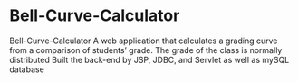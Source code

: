 # Bell-Curve-Calculator

Bell-Curve-Calculator
A web application that calculates a grading curve from a comparison of students’ grade. 
The grade of the class is normally distributed
Built the back-end by JSP, JDBC, and Servlet as well as mySQL database
